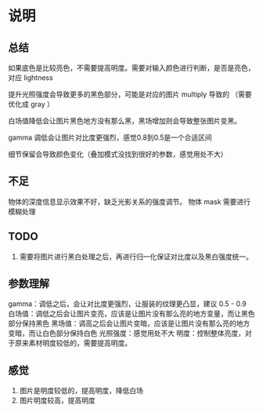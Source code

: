 # 说明

## 总结

如果底色是比较亮色，不需要提高明度。需要对输入颜色进行判断，是否是亮色，对应 lightness

提升光照强度会导致更多的黑色部分，可能是对应的图片 multiply 导致的 （需要优化成 gray ）

白场值降低会让图片黑色地方没有那么黑，黑场增加则会导致整张图片变黑。

gamma 调低会让图片对比度更强烈，感觉0.8到0.5是一个合适区间

细节保留会导致颜色变化（叠加模式没找到很好的参数，感觉用处不大）


## 不足

物体的深度信息显示效果不好，缺乏光影关系的强度调节。
物体 mask 需要进行模糊处理

## TODO

1. 需要将图片进行黑白处理之后，再进行归一化保证对比度以及黑白强度统一。


## 参数理解

gamma：调低之后，会让对比度更强烈，让服装的纹理更凸显，建议 0.5 - 0.9
白场值：调低之后会让图片变亮，应该是让图片没有那么亮的地方变量，而让黑色部分保持黑色
黑场值：调高之后会让图片变暗，应该是让图片没有那么亮的地方变暗，而让白色部分保持白色
光照强度：感觉用处不大
明度：控制整体亮度，对于原来素材明度较低的，需要提高明度。

## 感觉

1. 图片是明度较低的，提高明度，降低白场
2. 图片明度较高，提高明度